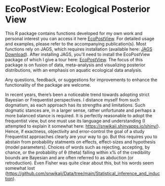 # EcoPostView: Ecological Posterior View<br />
This R package contains functions developed for my own work and personal interest you can access it here [EcoPostView](https://snwikaij.github.io/EcoPostView/EcoPostView.html). For detailed usage and examples, please refer to the accompanying publication(s). Most functions rely on JAGS, which requires installation (available here: [JAGS Download](https://sourceforge.net/projects/mcmc-jags/files/JAGS/4.x/Windows/)). After installing JAGS, you'll need to install the EcoPostView package of which I give a tour here: [EcoPostView](https://snwikaij.github.io/EcoPostView/EcoPostView.html). The focus of this package is on fusion of data, meta-analysis and visualizing posterior distributions, with an emphasis on aquatic ecological data analysis.

Any questions, feedback, or suggestions for improvements to enhance the functionality of the package are welcome.

In recent years, there’s been a noticeable trend towards adopting strict Bayesian or Frequentist perspectives. I distance myself from such dogmatism, as each approach has its strengths and limitations. Such dogmatic stances are, in a larger sense, rather unfortunate and perhaps a more balanced stance is required. It is perfectly reasonable to adopt the frequentist view, but one must use its language and understanding (I attempted to explain it somewhat here: https://snwikaij.shinyapps.io/shiny/). Hence, if exactness, objectivity and error-control the goal of a study Frequentist approaches clearly are your way to go. But this requires you to abstain from probability statments on effects, effect-sizes and hypothesis (model parameters). Choices of words such as rejecting, accepting, by chance, or the probability of θ (theta) falling within x% of the credibility bounds are Bayesian and are often referred to as abduction (or retroduction). Even Fisher was quite clear about this, but his words seem somewhat lost (https://github.com/snwikaij/Data/tree/main/Statistical_inference_and_induction).
